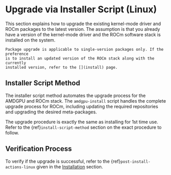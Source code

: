 # Upgrade via Installer Script (Linux)

This section explains how to upgrade the existing kernel-mode driver and ROCm
packages to the latest version. The assumption is that you already have a
version of the kernel-mode driver and the ROCm software stack is installed on
the system.

```{note}
Package upgrade is applicable to single-version packages only. If the preference
is to install an updated version of the ROCm stack along with the currently
installed version, refer to the [](install) page.
```

## Installer Script Method

The installer script method automates the upgrade process for the AMDGPU and
ROCm stack. The `amdgpu-install` script handles the complete upgrade process for
ROCm, including updating the required repositories and upgrading the desired
meta-packages.

The upgrade procedure is exactly the same as installing for 1st time use. Refer
to the {ref}`install-script-method` section on the exact procedure to follow.

## Verification Process

To verify if the upgrade is successful, refer to the
{ref}`post-install-actions-linux` given in the
[Installation](install) section.
